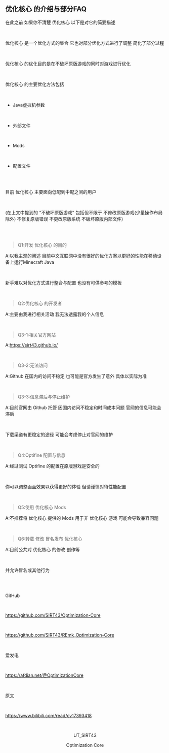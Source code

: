 ## 优化核心 的介绍与部分FAQ

在此之前 如果你不清楚 优化核心 以下是对它的简要描述

<br />

优化核心 是一个优化方式的集合 它也对部分优化方式进行了调整 简化了部分过程

<br />


优化核心 的优化目的是在不破坏原版游戏的同时对游戏进行优化

<br />

优化核心 的主要优化方法包括

<br />

- Java虚拟机参数

<br />

- 外部文件

<br />

- Mods

<br />

- 配置文件

<br />

<br />

目前 优化核心 主要面向低配到中配之间的用户

<br />

(在上文中提到的 "不破坏原版游戏" 包括但不限于 不修改原版游戏(少量操作布局除外) 不修复原版错误 不更改原版系统 不破坏原版内部文件)

<br />

<br />

> Q1:开发 优化核心 的目的

A:以我主观的阐述 目前中文互联网中没有很好的优化方案以更好的性能在移动设备上运行Minecraft Java

<br />

新手难以对优化方式进行整合与配置 也没有可供参考的模板

<br />

> Q2:优化核心 的开发者

A:主要由我进行相关活动 我无法透露我的个人信息

<br />

> Q3-1:相关官方网站

A:https://sirt43.github.io/

<br />

> Q3-2:无法访问

A:Github 在国内的访问不稳定 也可能是官方发生了意外 具体以实际为准

<br />

> Q3-3:信息滞后与停止维护

A:目前官网由 Github 托管 因国内访问不稳定和时间成本问题 官网的信息可能会滞后

<br />

下载渠道有更稳定的途径 可能会考虑停止对官网的维护

<br />

> Q4:Optifine 配置与信息

A:经过测试 Optifine 的配置在原版游戏是安全的

<br />

你可以调整画面效果以获得更好的体验 但请谨慎对待性能配置

<br />

> Q5:使用 优化核心 Mods

A:不推荐将 优化核心 提供的 Mods 用于非 优化核心 游戏 可能会导致兼容问题

<br />

> Q6:转载 修改 冒名发布 优化核心

A:目前公共对 优化核心 的修改 创作等

<br />

并允许冒名或其他行为

<br />

<br />

GitHub

<br />

https://github.com/SIRT43/Optimization-Core

<br />

https://github.com/SIRT43/REmk_Optimization-Core

<br />

爱发电

<br />

https://afdian.net/@OptimizationCore

<br />

原文

<br />

https://www.bilibili.com/read/cv17393418

<br />

<p align="center">UT_SIRT43<p/>

<p align="center">Optimization Core<p/>